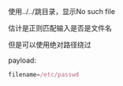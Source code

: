 使用../../跳目录，显示No such file

估计是正则匹配输入是否是文件名



但是可以使用绝对路径绕过

payload:

```javascript
filename=/etc/passwd
```

